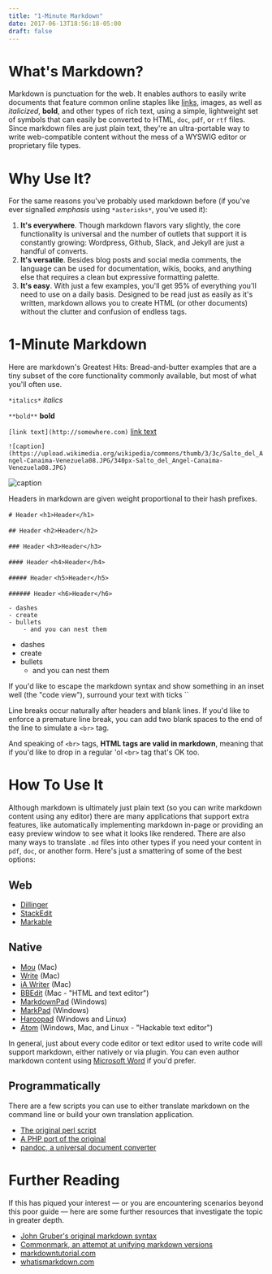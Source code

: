 ```yaml
---
title: "1-Minute Markdown"
date: 2017-06-13T18:56:18-05:00
draft: false
---
```


# What's Markdown?
Markdown is punctuation for the web. It enables authors to easily write documents that feature common online staples like [links](http://google.com), images, as well as *italicized*, **bold**, and other types of rich text, using a simple, lightweight set of symbols that can easily be converted to HTML, `doc`, `pdf`, or `rtf` files. Since markdown files are just plain text, they're an ultra-portable way to write web-compatible content without the mess of a WYSWIG editor or proprietary file types.

# Why Use It?
For the same reasons you've probably used markdown before (if you've ever signalled *emphasis* using `*asterisks*`, you've used it):

1. **It's everywhere**. Though markdown flavors vary slightly, the core functionality is universal and the number of outlets that support it is constantly growing: Wordpress, Github, Slack, and Jekyll are just a handful of converts.
2. **It's versatile**. Besides blog posts and social media comments, the language can be used for documentation, wikis, books, and anything else that requires a clean but expressive formatting palette.
3. **It's easy**. With just a few examples, you'll get 95% of everything you'll need to use on a daily basis. Designed to be read just as easily as it's written, markdown allows you to create HTML (or other documents) without the clutter and confusion of endless tags.

# 1-Minute Markdown
Here are markdown's Greatest Hits: Bread-and-butter examples that are a tiny subset of the core functionality commonly available, but most of what you'll often use.

`*italics*` *italics*

`**bold**` **bold**

`[link text](http://somewhere.com)` [link text](http://somewhere.com)

`![caption](https://upload.wikimedia.org/wikipedia/commons/thumb/3/3c/Salto_del_Angel-Canaima-Venezuela08.JPG/340px-Salto_del_Angel-Canaima-Venezuela08.JPG)`

![caption](https://upload.wikimedia.org/wikipedia/commons/thumb/3/3c/Salto_del_Angel-Canaima-Venezuela08.JPG/340px-Salto_del_Angel-Canaima-Venezuela08.JPG)

Headers in markdown are given weight proportional to their hash prefixes.

`# Header` `<h1>Header</h1>`

`## Header` `<h2>Header</h2>`

`### Header` `<h3>Header</h3>`

`#### Header` `<h4>Header</h4>`

`##### Header` `<h5>Header</h5>`

`###### Header` `<h6>Header</h6>`

````
- dashes
- create
- bullets
    - and you can nest them
````
- dashes
- create
- bullets
    - and you can nest them

If you'd like to escape the markdown syntax and show something in an inset well (the "code view"), surround your text with ticks ``

Line breaks occur naturally after headers and blank lines. If you'd like to enforce a premature line break, you can add two blank spaces to the end of the line to simulate a `<br>` tag.

And speaking of `<br>` tags, **HTML tags are valid in markdown**, meaning that if you'd like to drop in a regular 'ol `<br>` tag that's OK too.

# How To Use It
Although markdown is ultimately just plain text (so you can write markdown content using any editor) there are many applications that support extra features, like automatically implementing markdown in-page or providing an easy preview window to see what it looks like rendered. There are also many ways to translate `.md` files into other types if you need your content in `pdf`, `doc`, or another form. Here's just a smattering of some of the best options:

## Web
- [Dillinger](http://dillinger.io/)
- [StackEdit](https://stackedit.io/editor)
- [Markable](https://markable.in/)

## Native
- [Mou](http://25.io/mou/) (Mac)
- [Write](http://writeapp.net/) (Mac)
- [iA Writer](https://ia.net/writer/mac) (Mac)
- [BBEdit](http://www.barebones.com/products/bbedit/) (Mac - "HTML and text editor")
- [MarkdownPad](http://www.markdownpad.com/) (Windows)
- [MarkPad](http://code52.org/DownmarkerWPF/) (Windows)
- [Haroopad](http://pad.haroopress.com/) (Windows and Linux)
- [Atom](https://atom.io/) (Windows, Mac, and Linux - "Hackable text editor")

In general, just about every code editor or text editor used to write code will support markdown, either natively or via plugin.  You can even author markdown content using [Microsoft Word](http://www.writage.com/) if you'd prefer.

## Programmatically
There are a few scripts you can use to either translate markdown on the command line or build your own translation application.
- [The original perl script](http://daringfireball.net/projects/markdown/)  
- [A PHP port of the original](https://michelf.ca/projects/php-markdown/)  
- [pandoc, a universal document converter](http://pandoc.org/)  

# Further Reading
If this has piqued your interest &mdash; or you are encountering scenarios beyond this poor guide &mdash; here are some further resources that investigate the topic in greater depth.

- [John Gruber's original markdown syntax](http://daringfireball.net/projects/markdown/syntax)  
- [Commonmark, an attempt at unifying markdown versions](http://commonmark.org/)  
- [markdowntutorial.com](http://markdowntutorial.com/)  
- [whatismarkdown.com](http://whatismarkdown.com/)  